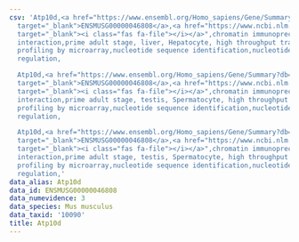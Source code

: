 ```yaml
---
csv: 'Atp10d,<a href="https://www.ensembl.org/Homo_sapiens/Gene/Summary?db=core;g=ENSMUSG00000046808"
  target="_blank">ENSMUSG00000046808</a>,<a href="https://www.ncbi.nlm.nih.gov/pubmed/23834426"
  target="_blank"><i class="fas fa-file"></i></a>",chromatin immunoprecipitation assay,direct
  interaction,prime adult stage, liver, Hepatocyte, high throughput transcription
  profiling by microarray,nucleotide sequence identification,nucleotide sequence identification,transcriptional
  regulation,

  Atp10d,<a href="https://www.ensembl.org/Homo_sapiens/Gene/Summary?db=core;g=ENSMUSG00000046808"
  target="_blank">ENSMUSG00000046808</a>,<a href="https://www.ncbi.nlm.nih.gov/pubmed/23834426"
  target="_blank"><i class="fas fa-file"></i></a>",chromatin immunoprecipitation assay,direct
  interaction,prime adult stage, testis, Spermatocyte, high throughput transcription
  profiling by microarray,nucleotide sequence identification,nucleotide sequence identification,transcriptional
  regulation,

  Atp10d,<a href="https://www.ensembl.org/Homo_sapiens/Gene/Summary?db=core;g=ENSMUSG00000046808"
  target="_blank">ENSMUSG00000046808</a>,<a href="https://www.ncbi.nlm.nih.gov/pubmed/23834426"
  target="_blank"><i class="fas fa-file"></i></a>",chromatin immunoprecipitation assay,direct
  interaction,prime adult stage, testis, Spermatocyte, high throughput transcription
  profiling by microarray,nucleotide sequence identification,nucleotide sequence identification,transcriptional
  regulation,'
data_alias: Atp10d
data_id: ENSMUSG00000046808
data_numevidence: 3
data_species: Mus musculus
data_taxid: '10090'
title: Atp10d
---
```

